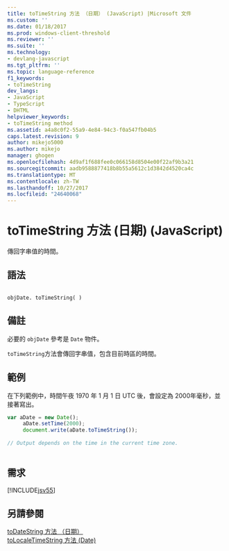 ```yaml
---
title: toTimeString 方法 （日期） (JavaScript) |Microsoft 文件
ms.custom: ''
ms.date: 01/18/2017
ms.prod: windows-client-threshold
ms.reviewer: ''
ms.suite: ''
ms.technology:
- devlang-javascript
ms.tgt_pltfrm: ''
ms.topic: language-reference
f1_keywords:
- toTimeString
dev_langs:
- JavaScript
- TypeScript
- DHTML
helpviewer_keywords:
- toTimeString method
ms.assetid: a4a8c0f2-55a9-4e84-94c3-f0a547fb04b5
caps.latest.revision: 9
author: mikejo5000
ms.author: mikejo
manager: ghogen
ms.openlocfilehash: 4d9af1f688fee0c066158d8504e00f22af9b3a21
ms.sourcegitcommit: aadb9588877418b8b55a5612c1d3842d4520ca4c
ms.translationtype: MT
ms.contentlocale: zh-TW
ms.lasthandoff: 10/27/2017
ms.locfileid: "24640068"
---
```

# <a name="totimestring-method-date-javascript"></a>toTimeString 方法 (日期) (JavaScript)
傳回字串值的時間。  
  
## <a name="syntax"></a>語法  
  
```  
  
objDate. toTimeString( )  
```  
  
## <a name="remarks"></a>備註  
 必要的 `objDate` 參考是 `Date` 物件。  
  
 `toTimeString`方法會傳回字串值，包含目前時區的時間。  
  
## <a name="example"></a>範例  
 在下列範例中，時間午夜 1970 年 1 月 1 日 UTC 後，會設定為 2000年毫秒，並接著寫出。  
  
```JavaScript  
var aDate = new Date();  
     aDate.setTime(2000);  
     document.write(aDate.toTimeString());  
  
// Output depends on the time in the current time zone.  
  
```  
  
## <a name="requirements"></a>需求  
 [!INCLUDE[jsv55](../../javascript/reference/includes/jsv55-md.md)]  
  
## <a name="see-also"></a>另請參閱  
 [toDateString 方法 （日期）](../../javascript/reference/todatestring-method-date-javascript.md)   
 [toLocaleTimeString 方法 (Date)](../../javascript/reference/tolocaletimestring-method-date-javascript.md)